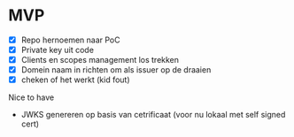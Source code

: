 # MVP
- [x] Repo hernoemen naar PoC
- [x] Private key uit code
- [x] Clients en scopes management los trekken
- [x] Domein naam in richten om als issuer op de draaien
- [x] cheken of het werkt (kid fout)

Nice to have
- JWKS genereren op basis van cetrificaat (voor nu lokaal met self signed cert)